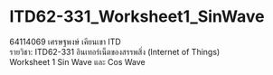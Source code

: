 # ITD62-331_Worksheet1_SinWave

64114069 เศรษฐพงษ์ เคียนเขา ITD<br>
รายวิชา: ITD62-331	อินเทอร์เน็ตของสรรพสิ่ง (Internet of Things)<br>
Worksheet 1 Sin Wave และ Cos Wave
